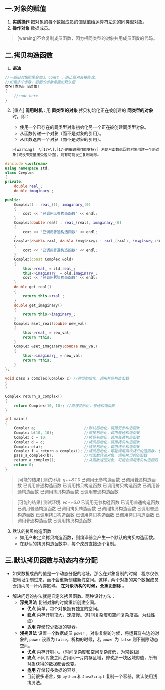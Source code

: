 ## 一.对象的赋值
1.    **实质操作** 把对象的每个数据成员的值赋值给运算符左边的同类型对象。
2.    **操作对象** 数据成员。
      
  >[warning]不会复制成员函数，因为相同类型的对象共用成员函数的代码。

## 二.拷贝构造函数
1.    **语法**
```c++
//一般旧对象那里会加上 const ，防止原对象被修改。
//如需多个参数，后面的参数需要加默认值
类名(类名& 旧对象)
{
    //code here
}
```
2.	[重点] **调用时机** : 用 **同类型的对象** 拷贝初始化正在被创建的 **同类型的对象** 时。即：
	
	+    使用一个已存在的同类型对象初始化另一个正在被创建同类型对象。
    +    从函数传递一个对象（而不是对象的引用）。
	+    从函数返回一个对象（而不是对象的引用）。
		
		>[warning]  \[17+\]\[17-的编译器可能支持\] 若使用函数返回的对象创建一个新对象(或没有变量接受返回值)，则有可能发生复制消除。
```c++
#include <iostream>
using namespace std;
class Complex
{
private:
    double real_;
    double imaginary_;

public:
    Complex() : real_(0), imaginary_(0)
    {
        cout << "已调用无参构造函数" << endl;
    }
    Complex(double real) : real_(real), imaginary_(0)
    {
        cout << "已调用普通构造函数" << endl;
    }
    Complex(double real, double imaginary) : real_(real), imaginary_(imaginary)
    {
        cout << "已调用普通构造函数" << endl;
    }
    Complex(const Complex &old)
    {
        this->real_ = old.real_;
        this->imaginary_ = old.imaginary_;
        cout << "已调用拷贝构造函数" << endl;
    }
    double get_real()
    {
        return this->real_;
    }
    double get_imaginary()
    {
        return this->imaginary_;
    }
    Complex &set_real(double new_val)
    {
        this->real_ = new_val;
        return *this;
    }
    Complex &set_imaginary(double new_val)
    {
        this->imaginary_ = new_val;
        return *this;
    }
};

void pass_a_complex(Complex c) //拷贝初始化，调用拷贝构造函数
{
}

Complex return_a_complex()
{
    return Complex(10, 10); //直接初始化，普通构造函数
}

int main()
{
    Complex a;                      //默认初始化，调用无参构造函数
    Complex b(10, 10);              //直接初始化，调用普通构造函数
    Complex c = 10;                 //拷贝初始化，调用普通构造函数
    Complex d = c;                  //拷贝初始化，调用拷贝构造函数
    Complex e(a);                   //拷贝初始化，调用拷贝构造函数
    Complex f = return_a_complex(); //拷贝初始化，可能调用两次拷贝构造函数，也可能不调用任何构造函数（复制消除）
    pass_a_complex(b);              //向函数传递对象，调用拷贝构造函数
    return_a_complex();             //从函数返回对象，可能会调用拷贝构造函数
    return 0;
}
```

> [可能的结果] 测试环境: *g++8.1.0*
> 已调用无参构造函数
> 已调用普通构造函数
> 已调用普通构造函数
> 已调用拷贝构造函数
> 已调用拷贝构造函数
> 已调用普通构造函数
> 已调用拷贝构造函数
> 已调用普通构造函数

> [可能的结果] 测试环境: *vc++6.0*
> 已调用无参构造函数
> 已调用普通构造函数
> 已调用普通构造函数
> 已调用拷贝构造函数
> 已调用拷贝构造函数
> 已调用普通构造函数
> 已调用拷贝构造函数
> 已调用拷贝构造函数
> 已调用拷贝构造函数
> 已调用普通构造函数
> 已调用拷贝构造函数


3.	默认的拷贝构造函数
	+	如用户未定义拷贝构造函数，则编译器会产生一个默认的拷贝构造函数。
	+	在默认的拷贝构造函数中，每个成员直接逐个复制。

## 三.默认拷贝函数与动态内存分配

- 	如果数据成员的值是一个动态分配的地址，那么在对象复制的时候，程序仅仅把地址复制过来，而不会重新创建新的空间。这样，两个对象的某个数据成员会指向同一片内存区域。 **在对象析构的时候，会重复删除** 。
+	解决问题的办法就是自定义拷贝函数。两种设计方法：
	+	**深拷贝法** 复制对象的时候重新创建空间。
		+	**优点** 简单，每个对象拥有独立的空间。
		+	**缺点** 内存开销较大，速度慢。（时间复杂度和空间复杂度高，为线性级）
		+	**适用** 存储较少数据的容器。
	+	**浅拷贝法** 设置一个数据成员 `power` ，对象复制的时候，将运算符右边的对象的 `power` 设置为 `false`。析构的时候，若 `power` 为 `false` 则不删除动态空间。
		+	**优点** 内存开销小。（时间复杂度和空间复杂度低，为常数级）
		+	**缺点** 不同对象之间占用同一片内存区域，修改那一块区域的值，所有对象获得的数据都会改变。
		+	**适用** 存储较多数据的容器。
		+	目前很多语言，如 `python` 和 `JavaScript` 复制一个容器，默认使用浅拷贝法。

